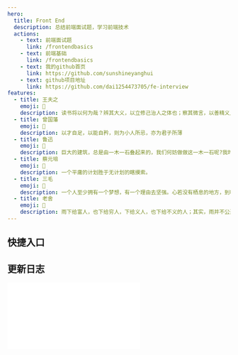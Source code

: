 ```yaml
---
hero:
  title: Front End
  description: 总结前端面试题，学习前端技术
  actions:
    - text: 前端面试题
      link: /frontendbasics
    - text: 前端基础
      link: /frontendbasics
    - text: 我的github首页
      link: https://github.com/sunshineyanghui
    - text: github项目地址
      link: https://github.com/dai1254473705/fe-interview
features:
  - title: 王夫之
    emoji: 🍊
    description: 读书将以何为哉？辨其大义，以立修己治人之体也；察其微言，以善精义入神之用也。
  - title: 曾国藩
    emoji: 🍏
    description: 以才自足，以能自矜，则为小人所忌，亦为君子所薄
  - title: 鲁迅
    emoji: 🤠
    description: 巨大的建筑，总是由一木一石叠起来的，我们何妨做做这一木一石呢?我时常做些零碎的事，就是为此。
  - title: 蔡元培
    emoji: 🍋
    description: 一个平庸的计划胜于无计划的瞎摸索。
  - title: 三毛
    emoji: 🍉
    description: 一个人至少拥有一个梦想，有一个理由去坚强。心若没有栖息的地方，到哪里都是在流浪。
  - title: 老舍
    emoji: 🍓
    description: 雨下给富人，也下给穷人，下给义人，也下给不义的人；其实，雨并不公道，因为下落在一个没有公道的世界上。
---
```


## 快捷入口
<DocTypeList></DocTypeList>

## 更新日志
<embed src="../updateLog.md"></embed>
